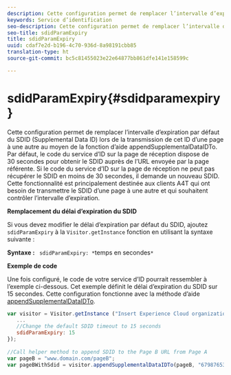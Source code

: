 ```yaml
---
description: Cette configuration permet de remplacer l’intervalle d’expiration par défaut du SDID (Supplemental Data ID) lors de la transmission de cet ID d’une page à une autre au moyen de la fonction d’aide appendSupplementalDataIDTo. Par défaut, le code du service d’ID sur la page de réception dispose de 30 secondes pour obtenir le SDID auprès de l’URL envoyée par la page référente. Si le code du service d’ID sur la page de réception ne peut pas récupérer le SDID en moins de 30 secondes, il demande un nouveau SDID. Cette fonctionnalité est principalement destinée aux clients A4T qui ont besoin de transmettre le SDID d’une page à une autre et qui souhaitent contrôler l’intervalle d’expiration.
keywords: Service d’identification
seo-description: Cette configuration permet de remplacer l’intervalle d’expiration par défaut du SDID (Supplemental Data ID) lors de la transmission de cet ID d’une page à une autre au moyen de la fonction d’aide appendSupplementalDataIDTo. Par défaut, le code du service d’ID sur la page de réception dispose de 30 secondes pour obtenir le SDID auprès de l’URL envoyée par la page référente. Si le code du service d’ID sur la page de réception ne peut pas récupérer le SDID en moins de 30 secondes, il demande un nouveau SDID. Cette fonctionnalité est principalement destinée aux clients A4T qui ont besoin de transmettre le SDID d’une page à une autre et qui souhaitent contrôler l’intervalle d’expiration.
seo-title: sdidParamExpiry
title: sdidParamExpiry
uuid: cdaf7e2d-b196-4c70-936d-8a98191cbb85
translation-type: ht
source-git-commit: bc5c81455023e22e64877bb861dfe141e158599c

---
```



# sdidParamExpiry{#sdidparamexpiry}

Cette configuration permet de remplacer l’intervalle d’expiration par défaut du SDID (Supplemental Data ID) lors de la transmission de cet ID d’une page à une autre au moyen de la fonction d’aide appendSupplementalDataIDTo. Par défaut, le code du service d’ID sur la page de réception dispose de 30 secondes pour obtenir le SDID auprès de l’URL envoyée par la page référente. Si le code du service d’ID sur la page de réception ne peut pas récupérer le SDID en moins de 30 secondes, il demande un nouveau SDID. Cette fonctionnalité est principalement destinée aux clients A4T qui ont besoin de transmettre le SDID d’une page à une autre et qui souhaitent contrôler l’intervalle d’expiration.

**Remplacement du délai d’expiration du SDID**

Si vous devez modifier le délai d’expiration par défaut du SDID, ajoutez `sdidParamExpiry` à la `Visitor.getInstance` fonction en utilisant la syntaxe suivante :

**Syntaxe :** ` sdidParamExpiry: *`temps en secondes`*`

**Exemple de code**

Une fois configuré, le code de votre service d’ID pourrait ressembler à l’exemple ci-dessous. Cet exemple définit le délai d’expiration du SDID sur 15 secondes. Cette configuration fonctionne avec la méthode d’aide  [appendSupplementalDataIDTo](../../library/get-set/appendsupplementaldataidto.md#reference-65d09de6fde0418f8c62fa79304a755d).

```js
var visitor = Visitor.getInstance ("Insert Experience Cloud organization ID here",{ 
   ... 
   //Change the default SDID timeout to 15 seconds 
   sdidParamExpiry: 15 
}); 
 
//Call helper method to append SDID to the Page B URL from Page A 
var pageB = "www.domain.com/pageB"; 
var pageBWithSdid = visitor.appendSupplementalDataIDTo(pageB, "67987653465787219"); 
```

